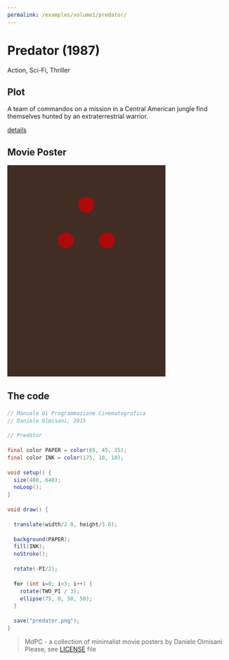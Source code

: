 ```yaml
---
permalink: /examples/volume1/predator/
---
```

# Predator (1987)

Action, Sci-Fi, Thriller

## Plot
A team of commandos on a mission in a Central American jungle find themselves hunted by an extraterrestrial warrior.

[details](https://www.imdb.com/title/tt0093773/)

## Movie Poster
<img src="predator.png"  width="360px" title="Predator">


## The code
```java
// Manuale di Programmazione Cinematografica
// Daniele Olmisani, 2015

// Predator

final color PAPER = color(65, 45, 35);
final color INK = color(175, 10, 10);

void setup() {
  size(480, 640);
  noLoop();
}

void draw() {
  
  translate(width/2.0, height/3.0);
  
  background(PAPER);
  fill(INK);
  noStroke();
  
  rotate(-PI/2);  
  
  for (int i=0; i<3; i++) {
    rotate(TWO_PI / 3);
    ellipse(75, 0, 50, 50);
  }
  
  save("predator.png");
}
```

> MdPC - a collection of minimalist movie posters
> by Daniele Olmisani
> Please, see [LICENSE](../../../LICENSE) file
